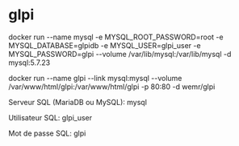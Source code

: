 # glpi


docker run --name mysql -e MYSQL_ROOT_PASSWORD=root -e MYSQL_DATABASE=glpidb -e MYSQL_USER=glpi_user -e MYSQL_PASSWORD=glpi --volume /var/lib/mysql:/var/lib/mysql -d mysql:5.7.23

docker run --name glpi --link mysql:mysql --volume /var/www/html/glpi:/var/www/html/glpi -p 80:80 -d wemr/glpi

Serveur SQL (MariaDB ou MySQL): mysql

Utilisateur SQL: glpi_user

Mot de passe SQL: glpi
